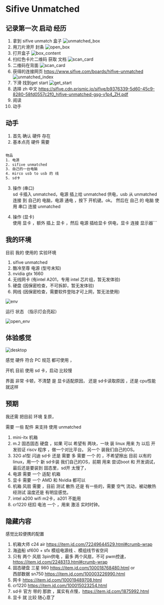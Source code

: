 # Sifive  Unmatched

## 记录第一次 启动 经历

1. 拿到 sifive unmatch 盒子
![unmatched_box](/picture/unmatched/unmatched_box.png)
1. 用刀片滑开 封条
![open_box](/picture/unmatched/open_box.png)
1. 打开盒子
![box_content](/picture/unmatched/box_content.png)
1. 扫红色卡片二维码 获取 文档
![scan_card](/picture/unmatched/scan_card.png)
1. 二维码在背面
![scan_card](/picture/unmatched/scan_card_back.png)
1. 获得的连接网页
https://www.sifive.com/boards/hifive-unmatched
![unmatched_index](/picture/unmatched/unmatched_index.png)
1. 下滑 找到get start
![get_start](/picture/unmatched/get_start.png)
1. 选择 zh 中文
https://sifive.cdn.prismic.io/sifive/b9376339-5d60-45c9-8280-58fd0557c2f0_hifive-unmatched-gsg-v1p4_ZH.pdf
1. 阅读
1. 动手

## 动手

1. 首先 确认 硬件 存在
2. 基本点亮 硬件 需要 
```txt

物品
1. 电源
2. sifive unmatched
3. 自己的一台电脑
4. mirco usb to usb 的 线
5. sd卡
```

3. 操作  (串口)  
sd 卡插入 unmatched，电源 插上给 unmatched 供电，usb 从 unmatched 连接 到 自己的 电脑，电源 通电 ，按下 开机键。ok。
然后在 自己 的 电脑 使用 串口 连接 unmatched 

4. 操作  (显卡)  
使用 显卡 ，额外 插上 显卡 ，然后 电源 插给显卡 供电，显卡 连接 显示器```

## 我的环境
目前 我的 使用的 实验环境

1. sifive unmatched
1. 酷冷至尊 电源 (型号未知)
1. nvidia gtx 1660
1. 无线网卡 (有intel A201，专用 intel 芯片组，暂无发体验)
1. 硬盘    (因保密检查，不可拆卸，暂无发体验)
1. 网线    (因保密检查，需要软件登陆才可上网，暂无法使用)

![env](/picture/unmatched/env.png)

运行 状态 （指示灯会亮起）

![open_env](/picture/unmatched/open_env.png)

## 体验感觉

![desktop](/picture/unmatched/desktop.png)

感觉 硬件 符合 PC 规范 都可使用 ，

开机 目前 使用 sd 卡，启动 比较慢 

界面 非常 卡顿，不清楚 是 显卡适配原因， 还是 sd卡读取原因 ，还是 cpu性能就这样

## 预期

我还需 把目前 环境 复原，

需要 一些 配件 来支持 使用 unmatched

1. mini-itx 机箱
1. m.2 固态固态 硬盘 ，如果 可以 希望有 两块，一块 装 linux 用来 为 以后 开发验证 riscv 程序 ，做一个对比平台。 另一个 装我们自己的OS。
1. 32G a1型 闪迪 sd卡 还是 需要 多 需要 一个 的 ，不希望擦出 目前 以有的 linux，用一个 新 sd卡装 我们自己的OS，前期 用来 尝试boot 和 开发调试，最后还是要装到 固态里，sd开 太慢了，
1. 电源 需要 一个 适配 机箱
1. 显卡 需要 一个 AMD 和 Nvidia 都可以
1. 机箱 风扇 需要 ，目前 测试 散热 还是 有一些的，需要 空气 流动，被动散热 经测试 温度还是 有明显感觉。  
1. intel a200 wifi m2卡，a201 不能用
1. cr1220 纽扣 电池 一个 ，用来 激活 实时时钟。




## 隐藏内容

感觉比较便携的配置

1. 机箱大师 c24 air
https://item.jd.com/72249644529.html#crumb-wrap
1. 海盗船 sf600 + sfx 模组电源线 、模组线节省空间
1. 只有 两个 风扇 3pin供电  ，最多 两个风扇，不可 pwm控速，
https://item.jd.com/2248313.html#crumb-wrap
1. 固态硬盘 
三星 980 https://item.jd.com/100018768480.html or  
西部数据 sn750 https://item.jd.com/100003226990.html
1. 网卡 https://item.jd.com/100019489708.html
1. cr1220 https://item.jd.com/100015023254.html
1. sd卡 官方 带的 那款  ，属实有点慢，https://item.jd.com/1875992.html
1. 显卡 就 比较 随心意了
